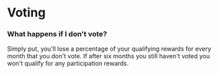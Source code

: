# Voting

### What happens if I don't vote?

Simply put, you'll lose a percentage of your qualifying rewards for every month that you don't vote. If after six months you still haven't voted you won't qualify for any participation rewards.



